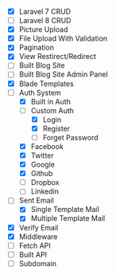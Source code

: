 - [x]   Laravel 7 CRUD
- [ ]   Laravel 8 CRUD
- [x]   Picture Upload
- [x]   File Upload With Validation
- [x]   Pagination
- [x]   View Restirect/Redirect
- [ ]   Built Blog Site
- [ ]   Built Blog Site Admin Panel
- [x]   Blade Templates
- [ ]   Auth System
    - [x]   Built in Auth
    - [ ]   Custom Auth
        - [x]   Login
        - [x]   Register
        - [ ]   Forget Password
    - [x]   Facebook
    - [x]   Twitter
    - [x]   Google
    - [x]   Github
    - [ ]   Dropbox
    - [ ]   Linkedin
- [ ]   Sent Email 
    - [x] Single Template Mail
    - [x] Multiple Template Mail
- [x]   Verify Email
- [x]   Middleware
- [ ]   Fetch API
- [ ]   Built API
- [ ]   Subdomain